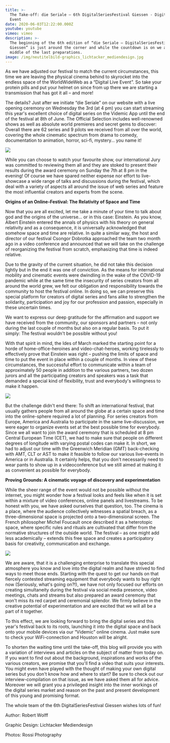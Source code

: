 ```yaml
---
title: >-
  The Take-off: die Seriale – 6th DigitalSeriesFestival Giessen - Digital Live
  Event 
date: 2020-06-03T12:22:00.000Z
youtube: youtube
vimeo: vimeo
description: >-
  The beginning of the 6th edition of “die Seriale – DigitalSeriesFestival
  Giessen” is just around the corner and while the countdown is on we are in the
  middle of the last preparations. 
image: /img/neutitelbild-graphics_lichtacker_mediendesign.jpg
---
```

As we have adjusted our festival to match the current circumstances, this time we are leaving the physical cinema behind to skyrocket into the endless space of the WorldWideWeb as a “Digital Live Event”. So take your protein pills and put your helmet on since from up there we are starting a transmission that has got it all – and more!

The details? Just after we initiate “die Seriale” on our website with a live opening ceremony on Wednesday the 3rd  (at 4 pm) you can start streaming this year's excellent choice of digital series on the Videmic App until the end of the festival at 8th of June. The Official Selection includes well-renowned shows as well as absolute world premieres and secret gems to discover: Overall there are 62 series and 9 pilots we received from all over the world, covering the whole cinematic spectrum from drama to comedy, documentation to animation, horror, sci-fi, mystery… you name it! 

![](/img/dieseriale-cinema-screening.jpg)

While you can choose to watch your favourite show, our international Jury was committed to reviewing them all and they are stoked to present their results during the award ceremony on Sunday the 7th at 8 pm in the evening! Of course we have spared neither expense nor effort to live-showcase a wide range of talks and discussions during the festival, which deal with a variety of aspects all around the issue of web series and feature the most influential creators and experts from the scene. 

**Origins of an Online-Festival: The Relativity of Space and Time**

Now that you are all excited, let me take a minute of your time to talk about god and the origins of the universe… or in this case: Einstein. As you know, Albert Einstein entered the annals of physics with his theory on general relativity and as a consequence, it is universally acknowledged that somehow space and time are relative. In quite a similar way, the host and director of our festival Csongor Dobrotka approached the team two month ago in a video conference and announced that we will take on the challenge of reorganizing the festival from scratch, emphasizing that time is indeed relative. 

Due to the gravity of the current situation, he did not take this decision lightly but in the end it was one of conviction. As the means for international mobility and cinematic events were dwindling in the wake of the COVID-19 pandemic while at the same time the insecurity of series creators from all around the world grew, we felt our obligation and responsibility towards the community to host the festival online. In doing so, we can preserve this special platform for creators of digital series and fans alike to strengthen the solidarity, participation and joy for our profession and passion, especially in these uncertain times. 

We want to express our deep gratitude for the affirmation and support we have received from the community, our sponsors and partners – not only during the last couple of months but also on a regular basis. To put it simply: The festival wouldn't be possible without you!

With that spirit in mind, the Ides of March marked the starting point for a horde of home-office-heroines and video-chat-heroes, working tirelessly to effectively prove that Einstein was right – pushing the limits of space and time to put the event in place within a couple of months. In view of these circumstances, the successful effort to communicate within a team of approximately 50 people in addition to the various partners, two dozen jurors and all the participating creators and speakers was a task that demanded a special kind of flexibility, trust and everybody's willingness to make it happen. 

![](/img/time.jpg)

But the challenge didn't end there: To shift an international festival, that usually gathers people from all around the globe at a certain space and time into the online-sphere required a lot of planning. For series creators from Europe, America and Australia to participate in the same live-discussion, we were eager to organize events set at the best possible time for everybody. Since we all want to join the award ceremony that is scheduled at 8 pm Central European Time (CET), we had to make sure that people on different degrees of longitude with varying postal codes can make it. In short, we had to adjust our time with the Greenwich Meridian (GMT) back-checking with AMT, CLT or AST to make it feasible to follow our various live-events in America or in Australia. It certainly helps, that you don't necessarily need to wear pants to show up in a videoconference but we still aimed at making it as convenient as possible for everybody. 

**Proving Grounds: A cinematic voyage of discovery and experimentation**

While the sheer range of the event would not be possible without the internet, you might wonder how a festival looks and feels like when it is set within a mixture of video conferences, online panels and livestreams. To be honest with you, we have asked ourselves that question, too. The cinema is a place, where the audience collectively witnesses a spatial breach, as a three-dimensional space is projected onto a two-dimensional screen. The French philosopher Michel Foucault once described it as a heterotopic space, where specific rules and rituals are cultivated that differ from the normative structures of the outside world. The festival – as one might add less academically – extends this free space and creates a participatory basis for creativity, communication and exchange.

![](/img/dieSeriale-Panel.jpg)

We are aware, that it is a challenging enterprise to translate this special atmosphere you know and love into the digital realm and have strived to find ways to meet those ends. Starting with the quest to get our hands on that fiercely contested streaming equipment that everybody wants to buy right now (Seriously, what's going on?!), we have not only focused our efforts on creating simultaneity during the festival via social media presence, video meetings, chats and streams but also prepared an award ceremony that won't miss its red carpet and ceremonial splendor. We firmly believe in the creative potential of experimentation and are excited that we will all be a part of it together. 

To this effect, we are looking forward to bring the digital series and this year's festival back to its roots, launching it into the digital space and back onto your mobile devices via our “Videmic” online cinema. Just make sure to check your WiFi-connection and Houston will be alright. 

To shorten the waiting time until the take-off, this blog will provide you with a variation of interviews and articles on the subject of matter from today on. If you want to find out about the background, inspirations and works of the various creators, we promise that you'll find a video that suits your interests. You might even have played with the thought of making your own digital series but you don't know how and where to start? Be sure to check out our interview-compilation on that issue, as we have asked them all for advice. Moreover we will grant you a privileged insight into the inner workings of the digital series market and reason on the past and present development of this young and promising format.

The whole team of the 6th DigitalSeriesFestival Giessen wishes lots of fun!

Author: Robert Wolff

Graphic Design: Lichtacker Mediendesign

Photos: Rossi Photography
